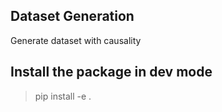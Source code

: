 ## Dataset Generation

Generate dataset with causality

## Install the package in dev mode

> pip install -e . 
